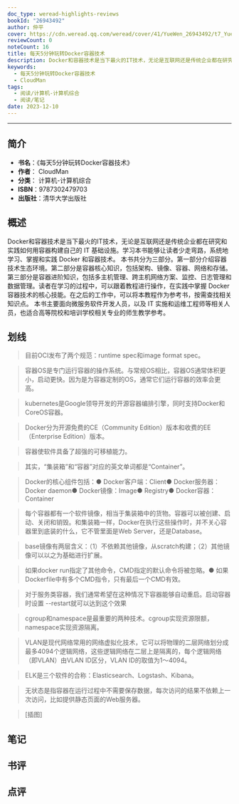 ```yaml
---
doc_type: weread-highlights-reviews
bookId: "26943492"
author: 仲平
cover: https://cdn.weread.qq.com/weread/cover/41/YueWen_26943492/t7_YueWen_26943492.jpg
reviewCount: 0
noteCount: 16
title: 每天5分钟玩转Docker容器技术
description: Docker和容器技术是当下最火的IT技术，无论是互联网还是传统企业都在研究和实践如何用容器构建自己的 IT 基础设施。学习本书能够让读者少走弯路，系统地学习、掌握和实践 Docker 和容器技术。 本书共分为三部分。第一部分介绍容器技术生态环境。第二部分是容器核心知识，包括架构、镜像、容器、网络和存储。第三部分是容器进阶知识，包括多主机管理、跨主机网络方案、监控、日志管理和数据管理。读者在学习的过程中，可以跟着教程进行操作，在实践中掌握 Docker 容器技术的核心技能。在之后的工作中，可以将本教程作为参考书，按需查找相关知识点。 本书主要面向微服务软件开发人员，以及 IT 实施和运维工程师等相关人员，也适合高等院校和培训学校相关专业的师生教学参考。
keywords:
  - 每天5分钟玩转Docker容器技术
  - CloudMan
tags:
  - 阅读/计算机-计算机综合
  - 阅读/笔记
date: 2023-12-10
---
```


---

## 简介

- **书名**：《每天5分钟玩转Docker容器技术》
- **作者**： CloudMan
- **分类**： 计算机-计算机综合
- **ISBN**：9787302479703
- **出版社**：清华大学出版社

## 概述

Docker和容器技术是当下最火的IT技术，无论是互联网还是传统企业都在研究和实践如何用容器构建自己的 IT 基础设施。学习本书能够让读者少走弯路，系统地学习、掌握和实践 Docker 和容器技术。 本书共分为三部分。第一部分介绍容器技术生态环境。第二部分是容器核心知识，包括架构、镜像、容器、网络和存储。第三部分是容器进阶知识，包括多主机管理、跨主机网络方案、监控、日志管理和数据管理。读者在学习的过程中，可以跟着教程进行操作，在实践中掌握 Docker 容器技术的核心技能。在之后的工作中，可以将本教程作为参考书，按需查找相关知识点。 本书主要面向微服务软件开发人员，以及 IT 实施和运维工程师等相关人员，也适合高等院校和培训学校相关专业的师生教学参考。

## 划线 
 

> 目前OCI发布了两个规范：runtime spec和image format spec。 

> 容器OS是专门运行容器的操作系统。与常规OS相比，容器OS通常体积更小，启动更快。因为是为容器定制的OS，通常它们运行容器的效率会更高。 

> kubernetes是Google领导开发的开源容器编排引擎，同时支持Docker和CoreOS容器。 

> Docker分为开源免费的CE（Community Edition）版本和收费的EE（Enterprise Edition）版本。 

> 容器使软件具备了超强的可移植能力。 

> 其实，“集装箱”和“容器”对应的英文单词都是“Container”。 

> Docker的核心组件包括：● Docker客户端：Client● Docker服务器：Docker daemon● Docker镜像：Image● Registry● Docker容器：Container 

> 每个容器都有一个软件镜像，相当于集装箱中的货物。容器可以被创建、启动、关闭和销毁。和集装箱一样，Docker在执行这些操作时，并不关心容器里到底装的什么，它不管里面是Web Server，还是Database。 

> base镜像有两层含义：（1）不依赖其他镜像，从scratch构建；（2）其他镜像可以以之为基础进行扩展。 

> 如果docker run指定了其他命令，CMD指定的默认命令将被忽略。● 如果Dockerfile中有多个CMD指令，只有最后一个CMD有效。 

> 对于服务类容器，我们通常希望在这种情况下容器能够自动重启。启动容器时设置 --restart就可以达到这个效果 

> cgroup和namespace是最重要的两种技术。cgroup实现资源限额，namespace实现资源隔离。 

> VLAN是现代网络常用的网络虚拟化技术，它可以将物理的二层网络划分成最多4094个逻辑网络，这些逻辑网络在二层上是隔离的，每个逻辑网络（即VLAN）由VLAN ID区分，VLAN ID的取值为1～4094。 

> ELK是三个软件的合称：Elasticsearch、Logstash、Kibana。 

> 无状态是指容器在运行过程中不需要保存数据，每次访问的结果不依赖上一次访问，比如提供静态页面的Web服务器。 

> [插图]

## 笔记


## 书评


## 点评
